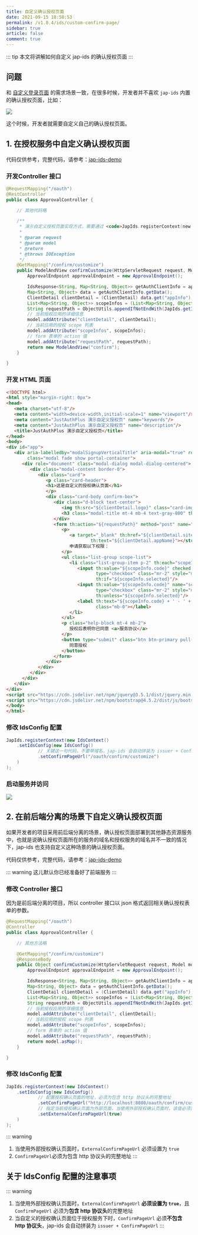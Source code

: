 ```yaml
---
title: 自定义确认授权页面
date: 2021-09-15 18:50:53
permalink: /v1.0.4/ids/custom-confirm-page/
sidebar: true
article: false
comment: true
---
```


::: tip
本文将讲解如何自定义 jap-ids 的确认授权页面
:::

## 问题

和 [自定义登录页面](/ids/custom-login-page) 的需求场景一致，在很多时候，开发者并不喜欢 `jap-ids` 内置的确认授权页面，比如：

![](/_media/22db2ca3.png)

这个时候，开发者就需要自定义自己的确认授权页面。

## 1. 在授权服务中自定义确认授权页面

代码仅供参考，完整代码，请参考：[jap-ids-demo](https://gitee.com/fujieid/jap-ids-demo)

### 开发Controller 接口

```java
@RequestMapping("/oauth")
@RestController
public class ApprovalController {

    // 其他代码略

    /**
     * 演示自定义授权页面实现方式，需要通过 <code>JapIds.registerContext(new IdsContext().setIdsConfig(new IdsConfig().setConfirmPageUrl("/oauth/confirm/customize")</code> 配置授权页面的入口
     *
     * @param request
     * @param model
     * @return
     * @throws IOException
     */
    @GetMapping("/confirm/customize")
    public ModelAndView confirmCustomize(HttpServletRequest request, Model model) throws IOException {
        ApprovalEndpoint approvalEndpoint = new ApprovalEndpoint();

        IdsResponse<String, Map<String, Object>> getAuthClientInfo = approvalEndpoint.getAuthClientInfo(request);
        Map<String, Object> data = getAuthClientInfo.getData();
        ClientDetail clientDetail = (ClientDetail) data.get("appInfo");
        List<Map<String, Object>> scopeInfos = (List<Map<String, Object>>) data.get("scopes");
        String requestPath = ObjectUtils.appendIfNotEndWith(JapIds.getIdsConfig().getAuthorizeUrl(), "?") + request.getQueryString();
        // 当前授权应用的详细信息
        model.addAttribute("clientDetail", clientDetail);
        // 当前应用的授权 scope 列表
        model.addAttribute("scopeInfos", scopeInfos);
        // form 表单的 action 值
        model.addAttribute("requestPath", requestPath);
        return new ModelAndView("confirm");
    }

}
```

### 开发 HTML 页面

```html
<!DOCTYPE html>
<html style="margin-right: 0px">
<head>
   <meta charset="utf-8"/>
   <meta content="width=device-width,initial-scale=1" name="viewport"/>
   <meta content="JustAuthPlus 演示自定义授权页" name="keywords"/>
   <meta content="JustAuthPlus 演示自定义授权页" name="description"/>
   <title>JustAuthPlus 演示自定义授权页</title>
</head>
<body>
<div id="app">
   <div aria-labelledby="modalSignupVerticalTitle" aria-modal="true" role="dialog" tabindex="-1"
        class="modal fade show portal-container">
      <div role="document" class="modal-dialog modal-dialog-centered">
         <div class="modal-content border-0">
            <div class="card">
               <p class="card-header">
               <h1>这是自定义的授权确认页面</h1>
               </p>
               <div class="card-body confirm-box">
                  <div class="d-block text-center">
                     <img th:src="${clientDetail.logo}" class="card-img-top" style="width: 75px"/>
                     <h3 class="modal-title mt-4 mb-4 text-gray-800" th:text="${clientDetail.appName}"></h3>
                  </div>
                  <form th:action="${requestPath}" method="post" name="confirmationForm" class="mb-6 mt-4">
                     <p>
                        <a target="_blank" th:href="${clientDetail.siteDomain}"><strong
                                th:text="${clientDetail.appName}"></strong></a>
                        申请获取以下权限：
                     </p>
                     <ul class="list-group scope-list">
                        <li class="list-group-item p-2" th:each="scopeInfo : ${scopeInfos}">
                           <input th:value="${scopeInfo.code}" checked name="scopes" readonly="readonly"
                                  type="checkbox" class="mr-2" style="margin-right: 5px;"
                                  th:if="${scopeInfo.selected}"/>
                           <input th:value="${scopeInfo.code}" name="scopes" readonly="readonly"
                                  type="checkbox" class="mr-2" style="margin-right: 5px;"
                                  th:unless="${scopeInfo.selected}"/>
                           <label th:text="${scopeInfo.code} + ' - ' + ${scopeInfo.description}"
                                  class="mb-0"></label>
                        </li>
                     </ul>
                     <p class="help-block mt-4 mb-2">
                        授权后表明你已同意 <a>服务协议</a>
                     </p>
                     <button type="submit" class="btn btn-primary pull-right btn-block mt-4 mb-2">
                        同意授权
                     </button>
                  </form>
               </div>
            </div>
         </div>
      </div>
   </div>
</div>
<script src="https://cdn.jsdelivr.net/npm/jquery@3.5.1/dist/jquery.min.js"></script>
<script src="https://cdn.jsdelivr.net/npm/bootstrap@4.5.2/dist/js/bootstrap.bundle.min.js"></script>
</body>
</html>
```

### 修改 IdsConfig 配置

```java
JapIds.registerContext(new IdsContext()
    .setIdsConfig(new IdsConfig()
            // 关键这一句代码，不要带域名，jap-ids 会自动拼装为 issuer + ConfirmPageUrl
            .setConfirmPageUrl("/oauth/confirm/customize")
    )
);
```

### 启动服务并访问

![](/_media/63c7cbc4.png)

## 2. 在前后端分离的场景下自定义确认授权页面

如果开发者的项目采用前后端分离的场景，确认授权页面部署到其他静态资源服务中，也就是说确认授权页面所在的服务的域名和授权服务的域名并不一致的情况下，jap-ids 也支持自定义这种场景的确认授权页面。

代码仅供参考，完整代码，请参考：[jap-ids-demo](https://gitee.com/fujieid/jap-ids-demo)

::: warning
这儿默认你已经准备好了前端服务
:::

### 修改 Controller 接口

因为是前后端分离的项目，所以 controller 接口以 json 格式返回相关确认授权表单的参数。

```java
@RequestMapping("/oauth")
@Controller
public class ApprovalController {

    // 其他方法略

    @GetMapping("/confirm/customize")
    @ResponseBody
    public Object confirmCustomize(HttpServletRequest request, Model model) throws IOException {
        ApprovalEndpoint approvalEndpoint = new ApprovalEndpoint();

        IdsResponse<String, Map<String, Object>> getAuthClientInfo = approvalEndpoint.getAuthClientInfo(request);
        Map<String, Object> data = getAuthClientInfo.getData();
        ClientDetail clientDetail = (ClientDetail) data.get("appInfo");
        List<Map<String, Object>> scopeInfos = (List<Map<String, Object>>) data.get("scopes");
        String requestPath = ObjectUtils.appendIfNotEndWith(JapIds.getIdsConfig().getAuthorizeUrl(), "?") + request.getQueryString();
        // 当前授权应用的详细信息
        model.addAttribute("clientDetail", clientDetail);
        // 当前应用的授权 scope 列表
        model.addAttribute("scopeInfos", scopeInfos);
        // form 表单的 action 值
        model.addAttribute("requestPath", requestPath);
        return model.asMap();
    }

}
```

### 修改 IdsConfig 配置

```java
JapIds.registerContext(new IdsContext()
    .setIdsConfig(new IdsConfig()
            // 配置授权确认页面的地址，必须为包含 http 协议头的完整地址
            .setConfirmPageUrl("http://localhost:8080/oauth/confirm/customize")
            // 指定当前授权确认页面为外部页面，当使用外部授权确认页面时，该值必须置为 true
            .setExternalConfirmPageUrl(true)
    )
);
```

::: warning
1. 当使用外部授权确认页面时，`ExternalConfirmPageUrl` 必须设置为 `true`
2. `ConfirmPageUrl`必须为包含 http 协议头的完整地址
:::

## 关于 IdsConfig 配置的注意事项


::: warning
1. 当使用外部授权确认页面时，`ExternalConfirmPageUrl` **必须设置为 `true`**，且 `ConfirmPageUrl` 必须为**包含 http 协议头**的完整地址
2. 当自定义的授权确认页面位于授权服务下时，`ConfirmPageUrl` 必须**不包含 http 协议头**，jap-ids 会自动拼装为 `issuer + ConfirmPageUrl`
:::
